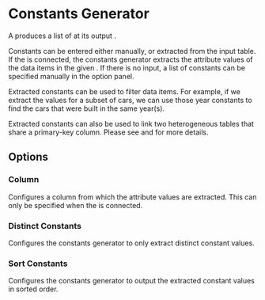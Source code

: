 # Constants Generator

A <node-type type="constants-generator"/> produces a list of <page-link link="/dataflow/constants" text="Constants"/> at its output <port-type type="constants"/>.

Constants can be entered either manually, or extracted from the input table.
If the <port-type type="input"/> is connected,
the constants generator extracts the attribute values of the data items in the given <ui-prop prop="column"/>.
If there is no input, a list of constants can be specified manually in the option panel.

Extracted constants can be used to filter data items.
For example, if we extract the <ui-value text="model.year"/> values for a subset of cars, we can use those year constants to find the cars that were built in the same year(s).

Extracted constants can also be used to link two heterogeneous tables that share a primary-key column.
Please see <page-link link="/dataflow/linking" text="Linking Heterogeneous Tables"/> and <node-type type="linker"/> for more details.

## Options
### Column
Configures a column from which the attribute values are extracted.
This can only be specified when the <port-type type="input"/> is connected.

### Distinct Constants
Configures the constants generator to only extract distinct constant values.

### Sort Constants
Configures the constants generator to output the extracted constant values in sorted order.
